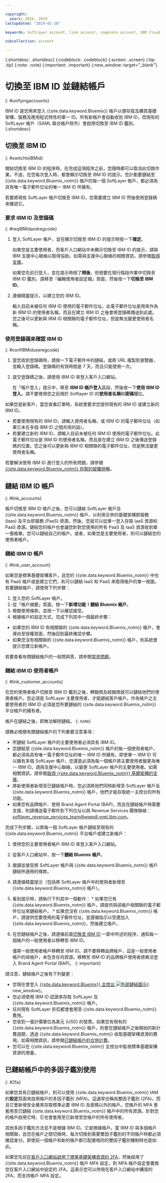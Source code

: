 ```yaml
---

copyright:
  years: 2016, 2019
lastupdated: "2019-01-28"

keywords: SoftLayer account, link account, complete account, IBM Cloud account, IBMid, Bluemix account, Bluemix

subcollection: account

---
```


{:shortdesc: .shortdesc}
{:codeblock: .codeblock}
{:screen: .screen}
{:tip: .tip}
{:note: .note}
{:important: .important}
{:new_window: target="_blank"}

# 切換至 IBM ID 並鏈結帳戶
{: #unifyingaccounts}

IBM ID 是您用來登入 {{site.data.keyword.Bluemix}} 帳戶以便存取及購買基礎架構、服務及應用程式特性的單一 ID。所有新帳戶會自動收到 IBM ID，而現有的 SoftLayer 帳戶（SAML 聯合帳戶除外）會啟用切換至 IBM ID 鑑別。
{:shortdesc}

## 切換至 IBM ID
{: #switchtoIBMid}

開始切換至 IBM ID 的程序時，在完成這項程序之前，您隨時都可以取消此切換作業。不過，在您每次登入時，都會顯示切換至 IBM ID 的提示。您計劃要鏈結至 {{site.data.keyword.Bluemix_notm}} 帳戶的每一個 SoftLayer 帳戶，都必須為具有唯一電子郵件位址的唯一 IBM ID 所擁有。

若要將現有 SoftLayer 帳戶切換至 IBM ID，您需要建立 IBM ID 然後使用登錄碼來確認它。

### 要求 IBM ID 及登錄碼
{: #reqIBMidandregcode}

1. 登入 SoftLayer 帳戶，並在顯示切換至 IBM ID 的提示時按一下**確定**。

   如果您是主要使用者，而客戶入口網站中未顯示切換至 IBM ID 的提示，請與 IBM 支援中心聯絡以取得協助。如需與支援中心聯絡的相關資訊，請參閱[取得支援](/docs/get-support?topic=get-support-getting-customer-support)。

   如果您先前已登入，並在提示時按了**稍後**，但想要在現行階段作業中切換至 IBM ID 鑑別，請移至「編輯使用者設定檔」頁面，然後按一下**切換至 IBM ID**。

2. 遵循精靈提示，以建立您的 IBM ID。

   輸入目前未被任何 IBM ID 使用的電子郵件位址。此電子郵件位址是用來作為新 IBM ID 的使用者名稱，而且在建立 IBM ID 之後會將登錄碼傳送到此處。您之後可以更新與 IBM ID 相關聯的電子郵件位址，但是無法變更使用者名稱。

### 使用登錄碼來確認 IBM ID
{: #confIBMiduseregcode}

1. 當您收到登錄碼時，請按一下電子郵件中的鏈結，或將 URL 複製到瀏覽器，並輸入登錄碼。登錄碼的有效時間是 7 天，而且只能使用一次。

2. 提交登錄碼之後，請使用 IBM ID 來登入客戶入口網站。

   在「帳戶登入」提示中，移至 **IBM ID 帳戶登入**區段，然後按一下**使用 IBM ID 登入**。請不要使用您之前用於 Softlayer ID 的**使用者名稱**和**密碼**欄位。

如果您是新客戶，當您查看訂單時，系統會要求您提供現有的 IBM ID 或建立新的 IBM ID。
  * 若要使用現有的 IBM ID，請輸入使用者名稱，或 IBM ID 的電子郵件位址（如果它未在多個 IBM ID 之間共用的話）。
  * 若要建立新的 IBM ID，請輸入目前未被任何 IBM ID 使用的電子郵件位址。此電子郵件位址是 IBM ID 的使用者名稱，而且是在建立 IBM ID 之後傳送登錄碼的位置。您之後可以更新與 IBM ID 相關聯的電子郵件位址，但是無法變更使用者名稱。

若要解決使用 IBM ID 進行登入的所有問題，請參閱 [{{site.data.keyword.Bluemix_notm}} 存取的疑難排解](/docs/account?topic=account-accessing)。


## 鏈結 IBM ID 帳戶
{: #link_accounts}

帳戶切換至 IBM ID 帳戶之後，您可以鏈結 SoftLayer 帳戶及 {{site.data.keyword.Bluemix_notm}} 帳戶，以利用合併的基礎架構即服務 (Iaas) 及平台即服務 (PaaS) 資源。然後，您就可以從單一登入存取 IaaS 資源和 PaaS 資源。鏈結您的帳戶也會讓您針對您使用的所有 PaaS 及 IaaS 資源收到單一張帳單。您可以鏈結自己的帳戶，或者，如果您是主要使用者，則可以鏈結您的使用者帳戶。

### 鏈結 IBM ID 帳戶
{: #link_user_account}

如果您是標準基礎架構客戶，且您的 {{site.data.keyword.Bluemix_notm}} 中也有 PaaS 帳戶或是建立它們，則可以鏈結 IaaS 和 PaaS 來取得帳戶的單一視圖。若要鏈結帳戶，請使用下列步驟：
1. 登入您的 SoftLayer 帳戶。
2. 從「帳戶摘要」頁面，按一下**新增功能！鏈結 Bluemix 帳戶**。
3. 檢閱使用條款，並按一下以確認接受。
4. 根據帳戶的設定方式，完成下列其中一個最終步驟：
  * 如果您的 IBM ID 有相關聯的 {{site.data.keyword.Bluemix_notm}} 帳戶，會導向至授權頁面，然後回到最終確認步驟。
  * 如果您沒有相關聯的 {{site.data.keyword.Bluemix_notm}} 帳戶，則系統會提示您建立新帳戶。

若要查看有關鏈結帳戶的一般問與答，請參閱[常見問題](/docs/account?topic=account-al_login)。

### 鏈結 IBM ID 使用者帳戶
{: #link_customer_accounts}

在您的使用者帳戶切換至 IBM ID 鑑別之後，轉銷商及經銷商就可以鏈結他們的使用者帳戶。您必須是 SoftLayer 主要使用者，才能鏈結客戶帳戶。作為帳戶之主要使用者的 IBM ID 必須是您所要鏈結的 {{site.data.keyword.Bluemix_notm}} 平台帳戶的擁有者。

帳戶在鏈結之後，即無法解除鏈結。
{: note}

請務必檢閱有關鏈結帳戶的下列重要注意事項：

  * 所鏈結 SoftLayer 帳戶的主要使用者必須具有 IBM ID。
  * 您鏈結至 {{site.data.keyword.Bluemix_notm}} 帳戶的每一個使用者帳戶，都必須為具有唯一電子郵件位址的唯一 IBM ID 所擁有。即使單一 IBM ID 可以擁有多個 SoftLayer 帳戶，您還是必須為每一個帳戶將主要使用者變更為唯一 IBM ID。請與支援中心聯絡，以變更 SoftLayer 帳戶的主要使用者。如需相關資訊，請參閱[取得 {{site.data.keyword.Bluemix_notm}} 基礎架構的支援](/docs/customer-portal?topic=customer-portal-customerportal_support)。
  * 將新使用者新增至已鏈結帳戶時，您必須將他們同時新增至 SoftLayer 帳戶及 {{site.data.keyword.Bluemix_notm}} 帳戶，他們才能存取統一主控台的所有功能。
  * 如果您有品牌帳戶、使用 Brand Agent Portal (BAP)，而且在鏈結帳戶時需要支援，則請傳送電子郵件到下列位址以與 Revenue Services 團隊聯絡：softlayer_revenue_services_team@wwpdl.vnet.ibm.com。

完成下列步驟，以將每一個 SoftLayer 帳戶鏈結至現有的 {{site.data.keyword.Bluemix_notm}} 平台帳戶或建立新帳戶：

   1. 使用您的主要使用者帳戶 IBM ID 來登入客戶入口網站。
   2. 從客戶入口網站中，按一下**鏈結 Bluemix 帳戶**。
   3. 閱讀並接受將 SoftLayer 帳戶與 {{site.data.keyword.Bluemix_notm}} 帳戶鏈結所適用的條款。
   4. 請遵循精靈提示（包括將 SoftLayer 帳戶中的使用者新增至 {{site.data.keyword.Bluemix_notm}} 帳戶）。
   5. 看到提示時，請執行下列其中一個動作：
     * 如果您已有 {{site.data.keyword.Bluemix_notm}} 帳戶，請提供與該帳戶相關聯的電子郵件位址來鏈結帳戶。
     * 如果您沒有 {{site.data.keyword.Bluemix_notm}} 帳戶，請提供您要使用的電子郵件位址，並遵循指示以受邀加入 {{site.data.keyword.Bluemix_notm}}，然後建立帳戶。
   6. 在您鏈結帳戶之後，請遵循前面[切換至 IBM ID](#switchtoIBMid) 一節中所述的程序，通知每一個帳戶的一般使用者以移轉至 IBM ID。

      僅將一般使用者帳戶移轉至 IBM ID。請不要移轉品牌帳戶，這是一般使用者帳戶的母帳戶，未包含任何資源。移轉至 IBM ID 的品牌帳戶使用者將無法登入 Brand Agent Portal (BAP)。
      {: important}

請注意，鏈結帳戶之後有下列變更：

  * 您現在會登入 [{{site.data.keyword.Bluemix}} 主控台 ![外部鏈結圖示](../icons/launch-glyph.svg)](https://cloud.ibm.com){: new_window}。
  * 您必須使用 IBM ID 認證來存取 SoftLayer 及 {{site.data.keyword.Bluemix_notm}} 帳戶。
  * 任何現有 SoftLayer 折扣都會套用至 {{site.data.keyword.Bluemix_notm}} 費用。
  * 您收到一張計價單位為美元 (USD) 的發票。如果您有現有的 {{site.data.keyword.Bluemix_notm}} 帳戶，則會在鏈結帳戶之後開始的新計費週期，透過 {{site.data.keyword.Bluemix_notm}} 收取基礎架構資源的費用。如需相關資訊，請參閱[已鏈結帳戶的合併計費](/docs/customer-portal?topic=customer-portal-unifybillaccounts)。
  * 您可以在 {{site.data.keyword.Bluemix_notm}} 主控台中監視標準基礎架構資源的用量。

## 已鏈結帳戶中的多因子鑑別使用
{: #2fa}

如果您具有已鏈結帳戶，則可以使用 {{site.data.keyword.Bluemix_notm}} IAM 的**設定**頁面來啟用帳戶的多因子鑑別 (MFA)。這通常也稱為雙因子鑑別 (2FA)，而且它會新增安全層來存取標準必要 IBM ID 及密碼以外的帳戶。您帳戶的 MFA 會套用至已鏈結 {{site.data.keyword.Bluemix_notm}} 帳戶中的所有資源。針對您的帳戶啟用它時，它也會套用至已新增至您帳戶的所有使用者。

其他多因子鑑別方法並不是根據 IBM ID。它是根據帳戶。當 IBM ID 與多個帳戶相關聯，且您在帳戶之間切換時，每次切換到需要雙因子鑑別的不同帳戶時都必須確認身分。即使前一個帳戶和新的帳戶都已配置相同的雙因子鑑別機制時也是如此。

如果您先前[在客戶入口網站啟用了標準基礎架構資源的 2FA](/docs/customer-portal?topic=customer-portal-cp_setup-2fa#cp-enable-2fa)，然後啟用了 {{site.data.keyword.Bluemix_notm}} 帳戶 MFA 設定，則 MFA 帳戶設定會置換您在客戶入口網站中設定的 2FA。這表示您可以停用在客戶入口網站中購買的 2FA，而支持帳戶 MFA 設定。
